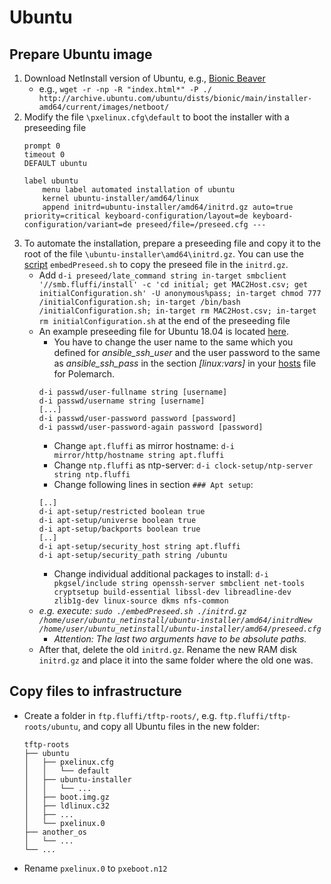 <!---
Copyright 2017-2019 Siemens AG

Permission is hereby granted, free of charge, to any person obtaining a copy of this software and associated documentation files (the "Software"), to deal in the Software without restriction, including without limitation the rights to use, copy, modify, merge, publish, distribute, sublicense, and/or sell copies of the Software, and to permit persons to whom the Software is furnished to do so, subject to the following conditions:

The above copyright notice and this permission notice shall be included in all copies or substantial portions of the Software.

THE SOFTWARE IS PROVIDED "AS IS", WITHOUT WARRANTY OF ANY KIND, EXPRESS OR IMPLIED, INCLUDING BUT NOT LIMITED TO THE WARRANTIES OF MERCHANTABILITY, FITNESS FOR A PARTICULAR PURPOSE AND NONINFRINGEMENT. IN NO EVENT SHALL THE AUTHORS OR COPYRIGHT HOLDERS BE LIABLE FOR ANY CLAIM, DAMAGES OR OTHER LIABILITY, WHETHER IN AN ACTION OF CONTRACT, TORT OR OTHERWISE, ARISING FROM, OUT OF OR IN CONNECTION WITH THE SOFTWARE OR THE USE OR OTHER DEALINGS IN THE SOFTWARE.

Author(s): Pascal Eckmann
-->

# Ubuntu

## Prepare Ubuntu image

1. Download NetInstall version of Ubuntu, e.g., [Bionic Beaver](http://archive.ubuntu.com/ubuntu/dists/bionic/main/installer-amd64/current/images/netboot/)
    - e.g., `wget -r -np -R "index.html*" -P ./ http://archive.ubuntu.com/ubuntu/dists/bionic/main/installer-amd64/current/images/netboot/`
2. Modify the file `\pxelinux.cfg\default` to boot the installer with a preseeding file
    ```
    prompt 0
    timeout 0
    DEFAULT ubuntu
    
    label ubuntu
        menu label automated installation of ubuntu
        kernel ubuntu-installer/amd64/linux
        append initrd=ubuntu-installer/amd64/initrd.gz auto=true priority=critical keyboard-configuration/layout=de keyboard-configuration/variant=de preseed/file=/preseed.cfg ---
    ```
3. To automate the installation, prepare a preseeding file and copy it to the root of the file `\ubuntu-installer\amd64\initrd.gz`. You can use the [script](ubuntu/embedPreseed.sh) `embedPreseed.sh` to copy the preseed file in the `initrd.gz`.    
    - Add `d-i preseed/late_command string in-target smbclient '//smb.fluffi/install' -c 'cd initial; get MAC2Host.csv; get initialConfiguration.sh' -U anonymous%pass; in-target chmod 777 /initialConfiguration.sh; in-target /bin/bash /initialConfiguration.sh; in-target rm MAC2Host.csv; in-target rm initialConfiguration.sh` at the end of the preseeding file
    - An example preseeding file for Ubuntu 18.04 is located [here](https://help.ubuntu.com/lts/installation-guide/example-preseed.txt). 
        - You have to change the user name to the same which you defined for _ansible_ssh_user_ and the user password to the same as _ansible_ssh_pass_ in the section _[linux:vars]_ in your [hosts](../../srv/fluffi/data/polenext/projects/1/hosts) file for Polemarch. 
        ```
        d-i passwd/user-fullname string [username]
        d-i passwd/username string [username]
        [...]
        d-i passwd/user-password password [password]
        d-i passwd/user-password-again password [password]
        ```
        - Change `apt.fluffi` as mirror hostname: `d-i mirror/http/hostname string apt.fluffi`
        - Change `ntp.fluffi` as ntp-server: `d-i clock-setup/ntp-server string ntp.fluffi`
        - Change following lines in section `### Apt setup`:
        ```
        [..]
        d-i apt-setup/restricted boolean true
        d-i apt-setup/universe boolean true
        d-i apt-setup/backports boolean true
        [..]
        d-i apt-setup/security_host string apt.fluffi
        d-i apt-setup/security_path string /ubuntu
        ```
        - Change individual additional packages to install: `d-i pkgsel/include string openssh-server smbclient net-tools cryptsetup build-essential libssl-dev libreadline-dev zlib1g-dev linux-source dkms nfs-common`
    - _e.g. execute: `sudo ./embedPreseed.sh ./initrd.gz /home/user/ubuntu_netinstall/ubuntu-installer/amd64/initrdNew /home/user/ubuntu_netinstall/ubuntu-installer/amd64/preseed.cfg`_    
        - _Attention: The last two arguments have to be absolute paths._    
    - After that, delete the old `initrd.gz`. Rename the new RAM disk `initrd.gz` and place it into the same folder where the old one was.    

## Copy files to infrastructure
- Create a folder in `ftp.fluffi/tftp-roots/`, e.g. `ftp.fluffi/tftp-roots/ubuntu`, and copy all Ubuntu files in the new folder:
    ```
    tftp-roots 
    ├── ubuntu
    │   ├── pxelinux.cfg
    │   │   └── default
    │   ├── ubuntu-installer
    │   │   └── ...
    │   ├── boot.img.gz
    │   ├── ldlinux.c32
    │   ├── ...
    │   └── pxelinux.0
    ├── another_os
    │   └── ...
    └── ...
    ```
- Rename `pxelinux.0` to `pxeboot.n12`



